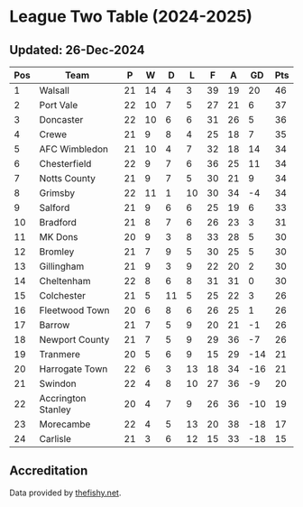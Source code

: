 # League Two Table (2024-2025)
## Updated: 26-Dec-2024

| Pos | Team | P | W | D | L | F | A | GD | Pts |
| --- | --- | --- | --- | --- | --- | --- | --- | --- | --- |
| 1 | Walsall | 21 | 14 | 4 | 3 | 39 | 19 | 20 | 46 |
| 2 | Port Vale | 22 | 10 | 7 | 5 | 27 | 21 | 6 | 37 |
| 3 | Doncaster | 22 | 10 | 6 | 6 | 31 | 26 | 5 | 36 |
| 4 | Crewe | 21 | 9 | 8 | 4 | 25 | 18 | 7 | 35 |
| 5 | AFC Wimbledon | 21 | 10 | 4 | 7 | 32 | 18 | 14 | 34 |
| 6 | Chesterfield | 22 | 9 | 7 | 6 | 36 | 25 | 11 | 34 |
| 7 | Notts County | 21 | 9 | 7 | 5 | 30 | 21 | 9 | 34 |
| 8 | Grimsby | 22 | 11 | 1 | 10 | 30 | 34 | -4 | 34 |
| 9 | Salford | 21 | 9 | 6 | 6 | 25 | 19 | 6 | 33 |
| 10 | Bradford | 21 | 8 | 7 | 6 | 26 | 23 | 3 | 31 |
| 11 | MK Dons | 20 | 9 | 3 | 8 | 33 | 28 | 5 | 30 |
| 12 | Bromley | 21 | 7 | 9 | 5 | 30 | 25 | 5 | 30 |
| 13 | Gillingham | 21 | 9 | 3 | 9 | 22 | 20 | 2 | 30 |
| 14 | Cheltenham | 22 | 8 | 6 | 8 | 31 | 31 | 0 | 30 |
| 15 | Colchester | 21 | 5 | 11 | 5 | 25 | 22 | 3 | 26 |
| 16 | Fleetwood Town | 20 | 6 | 8 | 6 | 26 | 25 | 1 | 26 |
| 17 | Barrow | 21 | 7 | 5 | 9 | 20 | 21 | -1 | 26 |
| 18 | Newport County | 21 | 7 | 5 | 9 | 29 | 36 | -7 | 26 |
| 19 | Tranmere | 20 | 5 | 6 | 9 | 15 | 29 | -14 | 21 |
| 20 | Harrogate Town | 22 | 6 | 3 | 13 | 18 | 34 | -16 | 21 |
| 21 | Swindon | 22 | 4 | 8 | 10 | 27 | 36 | -9 | 20 |
| 22 | Accrington Stanley | 20 | 4 | 7 | 9 | 26 | 36 | -10 | 19 |
| 23 | Morecambe | 22 | 4 | 5 | 13 | 20 | 38 | -18 | 17 |
| 24 | Carlisle | 21 | 3 | 6 | 12 | 15 | 33 | -18 | 15 |

## Accreditation 

Data provided by [thefishy.net](https://www.thefishy.net/).